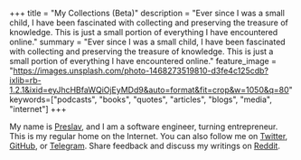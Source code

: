 +++
title =  "My Collections (Beta)"
description = "Ever since I was a small child, I have been fascinated with collecting and preserving the treasure of knowledge. This is just a small portion of everything I have encountered online."
summary = "Ever since I was a small child, I have been fascinated with collecting and preserving the treasure of knowledge. This is just a small portion of everything I have encountered online."
feature_image = "https://images.unsplash.com/photo-1468273519810-d3fe4c125cdb?ixlib=rb-1.2.1&ixid=eyJhcHBfaWQiOjEyMDd9&auto=format&fit=crop&w=1050&q=80"
keywords=["podcasts", "books", "quotes", "articles", "blogs", "media", "internet"]
+++

My name is [Preslav](/about), and I am a software engineer, turning entrepreneur. This is my regular home on the Internet. You can also follow me on [Twitter](https://twitter.com/preslavrachev), [GitHub](https://github.com/preslavrachev), or [Telegram](https://t.me/preslavrachev). Share feedback and discuss my writings on [Reddit](https://www.reddit.com/r/preslav_me/).